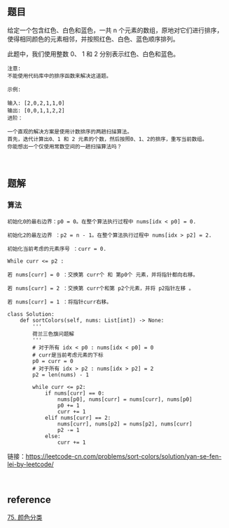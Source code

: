 ## 题目
给定一个包含红色、白色和蓝色，一共 n 个元素的数组，原地对它们进行排序，使得相同颜色的元素相邻，并按照红色、白色、蓝色顺序排列。

此题中，我们使用整数 0、 1 和 2 分别表示红色、白色和蓝色。
```
注意:
不能使用代码库中的排序函数来解决这道题。

示例:

输入: [2,0,2,1,1,0]
输出: [0,0,1,1,2,2]
进阶：

一个直观的解决方案是使用计数排序的两趟扫描算法。
首先，迭代计算出0、1 和 2 元素的个数，然后按照0、1、2的排序，重写当前数组。
你能想出一个仅使用常数空间的一趟扫描算法吗？
```

&nbsp;
## 题解
### 算法
```
初始化0的最右边界：p0 = 0。在整个算法执行过程中 nums[idx < p0] = 0.

初始化2的最左边界 ：p2 = n - 1。在整个算法执行过程中 nums[idx > p2] = 2.

初始化当前考虑的元素序号 ：curr = 0.

While curr <= p2 :

若 nums[curr] = 0 ：交换第 curr个 和 第p0个 元素，并将指针都向右移。

若 nums[curr] = 2 ：交换第 curr个和第 p2个元素，并将 p2指针左移 。

若 nums[curr] = 1 ：将指针curr右移。
```
```
class Solution:
    def sortColors(self, nums: List[int]) -> None:
        '''
        荷兰三色旗问题解
        '''
        # 对于所有 idx < p0 : nums[idx < p0] = 0
        # curr是当前考虑元素的下标
        p0 = curr = 0
        # 对于所有 idx > p2 : nums[idx > p2] = 2
        p2 = len(nums) - 1

        while curr <= p2:
            if nums[curr] == 0:
                nums[p0], nums[curr] = nums[curr], nums[p0]
                p0 += 1
                curr += 1
            elif nums[curr] == 2:
                nums[curr], nums[p2] = nums[p2], nums[curr]
                p2 -= 1
            else:
                curr += 1
```
链接：https://leetcode-cn.com/problems/sort-colors/solution/yan-se-fen-lei-by-leetcode/

&nbsp;
## reference
[75. 颜色分类](https://leetcode-cn.com/problems/sort-colors/)
